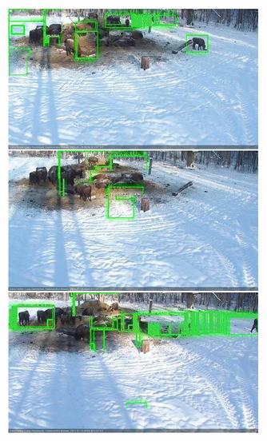 ![20210119-093921-094921](in2/20210119/20210119-093921-094921_0_.jpg)
![20210119-094927-095933](in2/20210119/20210119-094927-095933_0_.jpg)
![20210119-095939-100939](in2/20210119/20210119-095939-100939_0_.jpg)
